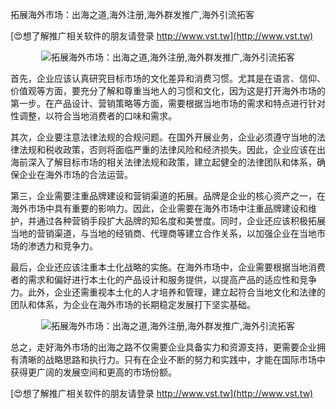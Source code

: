 拓展海外市场：出海之道,海外注册,海外群发推广,海外引流拓客

[😍想了解推广相关软件的朋友请登录 http://www.vst.tw](http://www.vst.tw)

 <center><img src="https://vst.tw/MP4/tuiguang/png/5.png" alt="拓展海外市场：出海之道,海外注册,海外群发推广,海外引流拓客"></center>

首先，企业应该认真研究目标市场的文化差异和消费习惯。尤其是在语言、信仰、价值观等方面，要充分了解和尊重当地人的习惯和文化，因为这是打开海外市场的第一步。在产品设计、营销策略等方面，需要根据当地市场的需求和特点进行针对性调整，以符合当地消费者的口味和需求。

其次，企业要注意法律法规的合规问题。在国外开展业务，企业必须遵守当地的法律法规和税收政策，否则将面临严重的法律风险和经济损失。因此，企业应该在出海前深入了解目标市场的相关法律法规和政策，建立起健全的法律团队和体系，确保企业在海外市场的合法运营。

第三，企业需要注重品牌建设和营销渠道的拓展。品牌是企业的核心资产之一，在海外市场中具有重要的影响力。因此，企业需要在海外市场中注重品牌建设和维护，并通过各种营销手段扩大品牌的知名度和美誉度。同时，企业还应该积极拓展当地的营销渠道，与当地的经销商、代理商等建立合作关系，以加强企业在当地市场的渗透力和竞争力。

最后，企业还应该注重本土化战略的实施。在海外市场中，企业需要根据当地消费者的需求和偏好进行本土化的产品设计和服务提供，以提高产品的适应性和竞争力。此外，企业还需重视本土化的人才培养和管理，建立起符合当地文化和法律的团队和体系，为企业在海外市场的长期稳定发展打下坚实基础。

 <center><img src="https://vst.tw/MP4/tuiguang/png/8.png" alt="拓展海外市场：出海之道,海外注册,海外群发推广,海外引流拓客"></center>

总之，走好海外市场的出海之路不仅需要企业具备实力和资源支持，更需要企业拥有清晰的战略思路和执行力。只有在企业不断的努力和实践中，才能在国际市场中获得更广阔的发展空间和更高的市场份额。

[😍想了解推广相关软件的朋友请登录 http://www.vst.tw](http://www.vst.tw)



